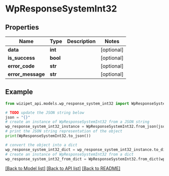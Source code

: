 # WpResponseSystemInt32


## Properties

Name | Type | Description | Notes
------------ | ------------- | ------------- | -------------
**data** | **int** |  | [optional] 
**is_success** | **bool** |  | [optional] 
**error_code** | **str** |  | [optional] 
**error_message** | **str** |  | [optional] 

## Example

```python
from wizipet_api.models.wp_response_system_int32 import WpResponseSystemInt32

# TODO update the JSON string below
json = "{}"
# create an instance of WpResponseSystemInt32 from a JSON string
wp_response_system_int32_instance = WpResponseSystemInt32.from_json(json)
# print the JSON string representation of the object
print(WpResponseSystemInt32.to_json())

# convert the object into a dict
wp_response_system_int32_dict = wp_response_system_int32_instance.to_dict()
# create an instance of WpResponseSystemInt32 from a dict
wp_response_system_int32_from_dict = WpResponseSystemInt32.from_dict(wp_response_system_int32_dict)
```
[[Back to Model list]](../README.md#documentation-for-models) [[Back to API list]](../README.md#documentation-for-api-endpoints) [[Back to README]](../README.md)


